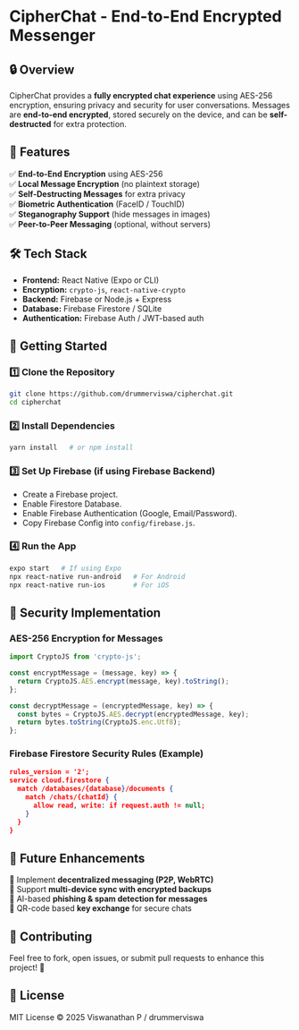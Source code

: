 # CipherChat - End-to-End Encrypted Messenger

## 🔒 Overview
CipherChat provides a **fully encrypted chat experience** using AES-256 encryption, ensuring privacy and security for user conversations. Messages are **end-to-end encrypted**, stored securely on the device, and can be **self-destructed** for extra protection.

## 📌 Features
✅ **End-to-End Encryption** using AES-256  
✅ **Local Message Encryption** (no plaintext storage)  
✅ **Self-Destructing Messages** for extra privacy  
✅ **Biometric Authentication** (FaceID / TouchID)  
✅ **Steganography Support** (hide messages in images)  
✅ **Peer-to-Peer Messaging** (optional, without servers)  

## 🛠 Tech Stack
- **Frontend:** React Native (Expo or CLI)
- **Encryption:** `crypto-js`, `react-native-crypto`
- **Backend:** Firebase or Node.js + Express
- **Database:** Firebase Firestore / SQLite
- **Authentication:** Firebase Auth / JWT-based auth

## 🚀 Getting Started
### 1️⃣ Clone the Repository
```sh
git clone https://github.com/drummerviswa/cipherchat.git
cd cipherchat
```

### 2️⃣ Install Dependencies
```sh
yarn install   # or npm install
```

### 3️⃣ Set Up Firebase (if using Firebase Backend)
- Create a Firebase project.
- Enable Firestore Database.
- Enable Firebase Authentication (Google, Email/Password).
- Copy Firebase Config into `config/firebase.js`.

### 4️⃣ Run the App
```sh
expo start   # If using Expo
npx react-native run-android   # For Android
npx react-native run-ios       # For iOS
```

## 🔐 Security Implementation
### AES-256 Encryption for Messages
```js
import CryptoJS from 'crypto-js';

const encryptMessage = (message, key) => {
  return CryptoJS.AES.encrypt(message, key).toString();
};

const decryptMessage = (encryptedMessage, key) => {
  const bytes = CryptoJS.AES.decrypt(encryptedMessage, key);
  return bytes.toString(CryptoJS.enc.Utf8);
};
```

### Firebase Firestore Security Rules (Example)
```json
rules_version = '2';
service cloud.firestore {
  match /databases/{database}/documents {
    match /chats/{chatId} {
      allow read, write: if request.auth != null;
    }
  }
}
```

## 🚀 Future Enhancements
🔹 Implement **decentralized messaging (P2P, WebRTC)**  
🔹 Support **multi-device sync with encrypted backups**  
🔹 AI-based **phishing & spam detection for messages**  
🔹 QR-code based **key exchange** for secure chats  

## 🤝 Contributing
Feel free to fork, open issues, or submit pull requests to enhance this project! 🎉

## 📜 License
MIT License © 2025 Viswanathan P / drummerviswa